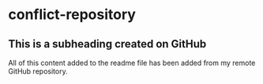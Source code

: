 # conflict-repository

## This is a subheading created on GitHub

All of this content added to the readme file has been added from my remote GitHub repository.
